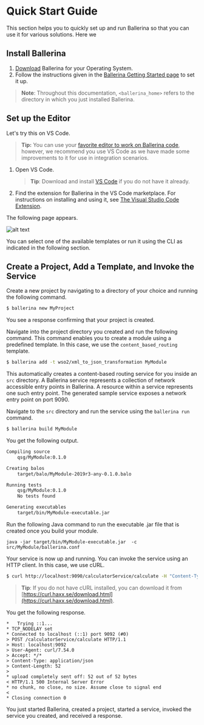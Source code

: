 # Quick Start Guide

This section helps you to quickly set up and run Ballerina so that you can use it for various solutions. Here we 

## Install Ballerina

1. [Download](https://ballerina.io/downloads) Ballerina for your Operating System. 
1. Follow the instructions given in the [Ballerina Getting Started page](#https://ballerina.io/learn/getting-started/) to set it up. 

> **Note**: Throughout this documentation, `<ballerina_home>` refers to the directory in which you just installed Ballerina.

## Set up the Editor

Let's try this on VS Code.

> **Tip:** You can use your [favorite editor to work on Ballerina code](#https://ballerina.io/learn/tools-ides/), however, we recommend you use VS Code as we have made some improvements to it for use in integration scenarios.

1. Open VS Code.
   > **Tip**: Download and install [VS Code](#https://code.visualstudio.com/Download) if you do not have it already.

2. Find the extension for Ballerina in the VS Code marketplace. For instructions on installing and using it, see [The Visual Studio Code Extension](#https://ballerina.io/learn/tools-ides/vscode-plugin/).

The following page appears.

![alt text](../../assets/img/vs-code-landing.png)

You can select one of the available templates or run it using the CLI as indicated in the following section.

## Create a Project, Add a Template, and Invoke the Service

Create a new project by navigating to a directory of your choice and running the following command. 

```bash
$ ballerina new MyProject
```

You see a response confirming that your project is created. 

Navigate into the project directory you created and run the following command. This command enables you to create a module using a predefined template. In this case, we use the `content_based_routing` template.

```bash
$ ballerina add -t wso2/xml_to_json_transformation MyModule
```

This automatically creates a content-based routing service for you inside an `src` directory. A Ballerina service represents a collection of network accessible entry points in Ballerina. A resource within a service represents one such entry point. The generated sample service exposes a network entry point on port 9090.

Navigate to the `src` directory and run the service using the `ballerina run` command.

```bash
$ ballerina build MyModule
```

You get the following output.

```bash
Compiling source
	qsg/MyModule:0.1.0

Creating balos
	target/balo/MyModule-2019r3-any-0.1.0.balo

Running tests
    qsg/MyModule:0.1.0
	No tests found

Generating executables
	target/bin/MyModule-executable.jar
```

Run the following Java command to run the executable .jar file that is created once you build your module.

```
java -jar target/bin/MyModule-executable.jar  -c src/MyModule/ballerina.conf
```

Your service is now up and running. You can invoke the service using an HTTP client. In this case, we use cURL.

```bash
$ curl http://localhost:9090/calculatorService/calculate -H "Content-Type: application/json" --data '{"operation": "add", "valueOne": 20, "valueTwo": 10}' -v
```

> **Tip**: If you do not have cURL installed, you can download it from [https://curl.haxx.se/download.html](https://curl.haxx.se/download.html).

You get the following response.

```
*   Trying ::1...
* TCP_NODELAY set
* Connected to localhost (::1) port 9092 (#0)
> POST /calculatorService/calculate HTTP/1.1
> Host: localhost:9092
> User-Agent: curl/7.54.0
> Accept: */*
> Content-Type: application/json
> Content-Length: 52
> 
* upload completely sent off: 52 out of 52 bytes
< HTTP/1.1 500 Internal Server Error
* no chunk, no close, no size. Assume close to signal end
< 
* Closing connection 0
```

You just started Ballerina, created a project, started a service, invoked the service you created, and received a response.
